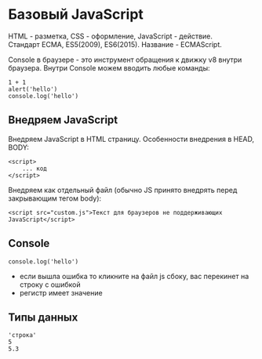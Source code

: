 # Базовый JavaScript

HTML - разметка, CSS - оформление, JavaScript - действие.<br />
Стандарт ECMA, ES5(2009), ES6(2015). Название - ECMAScript.

Console в браузере - это инструмент обращения к движку v8 внутри браузера. Внутри Console можем вводить любые команды:

    1 + 1
    alert('hello')
    console.log('hello')

## Внедряем JavaScript
Внедряем JavaScript в HTML страницу. Особенности внедрения в HEAD, BODY:

    <script>
        ... код
    </script>

Внедряем как отдельный файл (обычно JS принято внедрять перед закрывающим тегом body):

    <script src="custom.js">Текст для браузеров не поддерживающих JavaScript</script>

## Console
    console.log('hello')

* если вышла ошибка то кликните на файл js сбоку, вас перекинет на строку с ошибкой
* регистр имеет значение

## Типы данных
    'строка'
    5
    5.3
